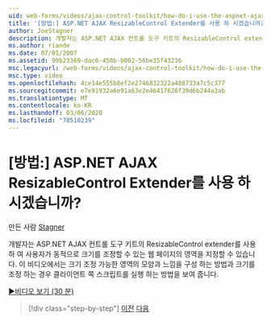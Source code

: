 ```yaml
---
uid: web-forms/videos/ajax-control-toolkit/how-do-i-use-the-aspnet-ajax-resizablecontrol-extender
title: '[방법:] ASP.NET AJAX ResizableControl Extender를 사용 하 시겠습니까? | Microsoft Docs'
author: JoeStagner
description: 개발자는 ASP.NET AJAX 컨트롤 도구 키트의 ResizableControl extender를 사용 하 여 사용자가 동적으로 크기를 조정할 수 있는 웹 페이지의 영역을 지정할 수 있습니다.
ms.author: riande
ms.date: 07/01/2007
ms.assetid: 99b23369-dac6-458b-b002-56be35f43236
msc.legacyurl: /web-forms/videos/ajax-control-toolkit/how-do-i-use-the-aspnet-ajax-resizablecontrol-extender
msc.type: video
ms.openlocfilehash: 4ce14e555b8ef2e2746832322a488733a7c5c377
ms.sourcegitcommit: e7e91932a6e91a63e2e46417626f39d6b244a3ab
ms.translationtype: MT
ms.contentlocale: ko-KR
ms.lasthandoff: 03/06/2020
ms.locfileid: "78510239"
---
```

# <a name="how-do-i-use-the-aspnet-ajax-resizablecontrol-extender"></a>[방법:] ASP.NET AJAX ResizableControl Extender를 사용 하 시겠습니까?

만든 사람 [Stagner](https://github.com/JoeStagner)

개발자는 ASP.NET AJAX 컨트롤 도구 키트의 ResizableControl extender를 사용 하 여 사용자가 동적으로 크기를 조정할 수 있는 웹 페이지의 영역을 지정할 수 있습니다. 이 비디오에서는 크기 조정 가능한 영역의 모양과 느낌을 구성 하는 방법과 크기를 조정 하는 경우 클라이언트 쪽 스크립트를 실행 하는 방법을 보여 줍니다.

[&#9654;비디오 보기 (30 분)](https://channel9.msdn.com/Blogs/ASP-NET-Site-Videos/how-do-i-use-the-aspnet-ajax-resizablecontrol-extender)

> [!div class="step-by-step"]
> [이전](how-do-i-use-the-aspnet-ajax-validatorcallout-extender.md)
> [다음](how-do-i-use-the-aspnet-ajax-tabs-control.md)
